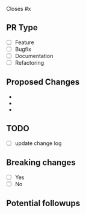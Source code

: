 Closes #x

## PR Type

-[ ] Feature
-[ ] Bugfix
-[ ] Documentation
-[ ] Refactoring

## Proposed Changes

-
-
-

## TODO

-[ ] update change log

## Breaking changes 

-[ ] Yes 
-[ ] No

## Potential followups
